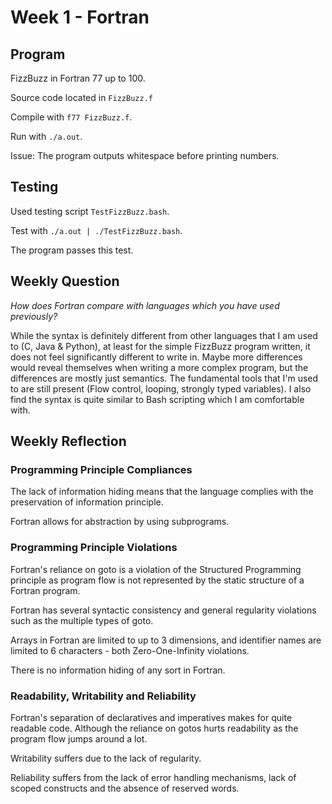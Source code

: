 # Week 1 - Fortran

## Program

FizzBuzz in Fortran 77 up to 100.

Source code located in `FizzBuzz.f`

Compile with `f77 FizzBuzz.f`.

Run with `./a.out`.

Issue: The program outputs whitespace before printing numbers.

## Testing

Used testing script `TestFizzBuzz.bash`.

Test with `./a.out | ./TestFizzBuzz.bash`.

The program passes this test.

## Weekly Question

*How does Fortran compare with languages which you have used previously?*

While the syntax is definitely different from other languages that I am used
to (C, Java & Python), at least for the simple FizzBuzz program written, it does
not feel significantly different to write in.
Maybe more differences would reveal themselves when writing a more complex
program, but the differences are mostly just semantics. The fundamental tools
that I'm used to are still present (Flow control, looping, strongly typed
variables). I also find the syntax is quite similar to Bash scripting which I
am comfortable with.

## Weekly Reflection

### Programming Principle Compliances

The lack of information hiding means that the language complies with the preservation of information principle.

Fortran allows for abstraction by using subprograms.

### Programming Principle Violations

Fortran's reliance on goto is a violation of the Structured Programming principle
as program flow is not represented by the static structure of a Fortran program.

Fortran has several syntactic consistency and general regularity violations
such as the multiple types of goto.

Arrays in Fortran are limited to up to 3 dimensions, and identifier names are
limited to 6 characters - both Zero-One-Infinity violations.

There is no information hiding of any sort in Fortran.

### Readability, Writability and Reliability

Fortran's separation of declaratives and imperatives makes for quite readable
code. Although the reliance on gotos hurts readability as the program flow jumps
around a lot.

Writability suffers due to the lack of regularity.

Reliability suffers from the lack of error handling mechanisms, lack of scoped
constructs and the absence of reserved words.
